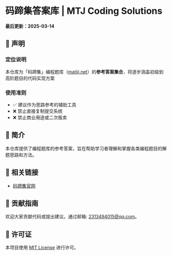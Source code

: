 # 码蹄集答案库 | MTJ Coding Solutions

**最后更新：2025-03-14**  

## 🚨 声明
### 定位说明
本仓库为「码蹄集」编程题库（[matiji.net](https://www.matiji.net)）的**参考答案集合**，将逐步涵盖初级到高阶题目的代码实现方案

### 使用准则
- ✅ 建议作为思路参考的辅助工具  
- ❌ 禁止直接复制提交系统
- ❌ 禁止商业用途或二次贩卖

## 📖 简介
本仓库提供了编程题库的参考答案，旨在帮助学习者理解和掌握各类编程题目的解题思路和方法。

## 🔗 相关链接
- [码蹄集官网](https://www.matiji.net)

## 🤝 贡献指南
欢迎大家贡献代码或提出建议。通过邮箱: 2313494015@qq.com。

## 📄 许可证
本项目使用 [MIT License](LICENSE) 进行许可。
